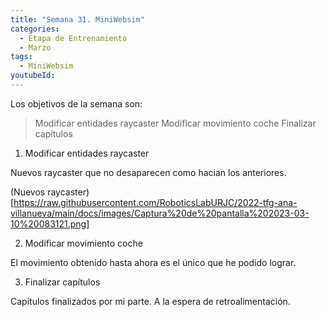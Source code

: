 ```yaml
---
title: "Semana 31. MiniWebsim"
categories:
  - Etapa de Entrenamiento
  - Marzo
tags:
  - MiniWebsim
youtubeId: 
---
```


Los objetivos de la semana son:

> Modificar entidades raycaster
> Modificar movimiento coche
> Finalizar capítulos 

1. Modificar entidades raycaster

Nuevos raycaster que no desaparecen como hacian los anteriores. 

(Nuevos raycaster)[https://raw.githubusercontent.com/RoboticsLabURJC/2022-tfg-ana-villanueva/main/docs/images/Captura%20de%20pantalla%202023-03-10%20083121.png]

2. Modificar movimiento coche

El movimiento obtenido hasta ahora es el único que he podido lograr.

3. Finalizar capítulos

Capítulos finalizados por mi parte. A la espera de retroalimentación. 
